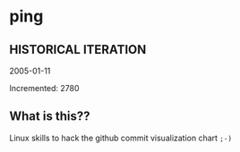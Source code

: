 # ping

## HISTORICAL ITERATION
2005-01-11

Incremented: 2780

## What is this?? 
Linux skills to hack the github commit visualization chart `;-)`
